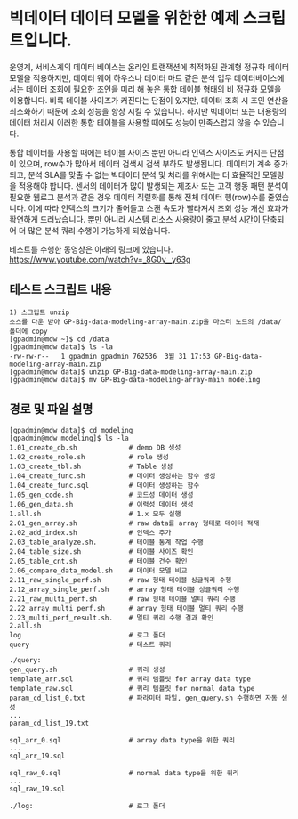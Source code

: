 # 빅데이터 데이터 모델을 위한한 예제 스크립트입니다.

운영계, 서비스계의 데이터 베이스는 온라인 트랜잭션에 최적화된 관계형 정규화 데이터 모델을 적용하지만, 데이터 웨어 하우스나 데이터 마트 같은 분석 업무 데이터베이스에서는 데이터 조회에 필요한 조인을 미리 해 놓은 통합 테이블 형태의 비 정규화 모델을 이용합니다.  비록 테이블 사이즈가 커진다는 단점이 있지만,  데이터 조회 시 조인 연산을 최소화하기 때문에 조회 성능을 향상  시킬 수 있습니다. 하지만 빅데이터 또는 대용량의 데이터 처리시 이러한 통합 테이블을 사용할 때에도 성능이 만족스럽지 않을 수 있습니다.

통합 데이터를 사용할 때에는 테이블 사이즈 뿐만 아니라 인덱스 사이즈도 커지는 단점이 있으며, row수가 많아서 데이터 검색시 검색 부하도 발생됩니다. 데이터가 계속 증가되고, 분석 SLA를 맞출 수 없는 빅데이터 분석 및 처리를 위해서는 더 효율적인 모델링을 적용해야 합니다. 센서의 데이터가 많이 발생되는 제조사 또는 고객 행동 패턴 분석이 필요한 웹로그 분석과 같은 경우 데이터 직렬화를 통해 전체 데이터 행(row)수를 줄였습니다. 이에 따라 인덱스의 크기가 줄어들고 스캔 속도가 빨라져서 조회 성능 개선 효과가 확연하게 드러났습니다. 뿐만 아니라 시스템 리소스 사용량이 줄고 분석 시간이 단축되어 더 많은 분석 쿼리 수행이 가능하게 되었습니다.

테스트를 수행한 동영상은 아래의 링크에 있습니다.
https://www.youtube.com/watch?v=_8G0v__y63g


## 테스트 스크립트 내용

```
1) 스크립트 unzip
소스를 다운 받아 GP-Big-data-modeling-array-main.zip을 마스터 노드의 /data/ 폴더에 copy
[gpadmin@mdw ~]$ cd /data
[gpadmin@mdw data]$ ls -la
-rw-rw-r--   1 gpadmin gpadmin 762536  3월 31 17:53 GP-Big-data-modeling-array-main.zip
[gpadmin@mdw data]$ unzip GP-Big-data-modeling-array-main.zip
[gpadmin@mdw data]$ mv GP-Big-data-modeling-array-main modeling
```


## 경로 및 파일 설명
```
[gpadmin@mdw data]$ cd modeling
[gpadmin@mdw modeling]$ ls -la
1.01_create_db.sh             # demo DB 생성 
1.02_create_role.sh           # role 생성 
1.03_create_tbl.sh            # Table 생성
1.04_create_func.sh           # 데이터 생성하는 함수 생성
1.04_create_func.sql          # 데이터 생성하는 함수
1.05_gen_code.sh              # 코드성 데이터 생성
1.06_gen_data.sh              # 이력성 데이터 생성
1.all.sh                      # 1.x 모두 실행
2.01_gen_array.sh             # raw data를 array 형태로 데이터 적재
2.02_add_index.sh             # 인덱스 추가
2.03_table_analyze.sh.        # 테이블 통계 작업 수행
2.04_table_size.sh            # 테이블 사이즈 확인
2.05_table_cnt.sh             # 테이블 건수 확인
2.06_compare_data_model.sh    # 데이터 모델 비교
2.11_raw_single_perf.sh       # raw 형태 테이블 싱글쿼리 수행
2.12_array_single_perf.sh     # array 형태 테이블 싱글쿼리 수행
2.21_raw_multi_perf.sh        # raw 형태 테이블 멀티 쿼리 수행
2.22_array_multi_perf.sh      # array 형태 테이블 멀티 쿼리 수행 
2.23_multi_perf_result.sh.    # 멀티 쿼리 수행 결과 확인   
2.all.sh
log                           # 로그 폴더
query                         # 테스트 쿼리

./query:
gen_query.sh                  # 쿼리 생성 
template_arr.sql              # 쿼리 템플릿 for array data type
template_raw.sql              # 쿼리 템플릿 for normal data type
param_cd_list_0.txt           # 파라미터 파일, gen_query.sh 수행하면 자동 생성
...
param_cd_list_19.txt

sql_arr_0.sql                 # array data type을 위한 쿼리
...
sql_arr_19.sql

sql_raw_0.sql                 # normal data type을 위한 쿼리
...
sql_raw_19.sql

./log:                        # 로그 폴더 
```
